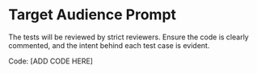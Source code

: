 # Target Audience Prompt

The tests will be reviewed by strict reviewers. Ensure the code is clearly commented, and the intent behind each test case is evident.

Code:
[ADD CODE HERE]